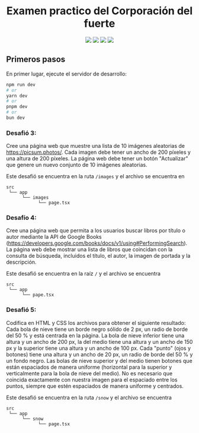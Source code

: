<div align="center">

# Examen practico del Corporación del fuerte

  <img src="https://img.shields.io/badge/-React-61DBFB?style=for-the-badge&labelColor=black&logo=react&logoColor=61DBFB"/>
  <img src="https://img.shields.io/badge/-NextJS-FFFFFF?style=for-the-badge&labelColor=black&logo=nextdotjs&logoColor=FFFFFF"/>
  <img src="https://img.shields.io/badge/-Typescript-007acc?style=for-the-badge&labelColor=black&logo=typescript&logoColor=007acc"/>
  <img src="https://img.shields.io/badge/-Tailwind-06B6D4?style=for-the-badge&labelColor=black&logo=tailwindcss&logoColor=06B6D4"/>

</div>


## Primeros pasos

En primer lugar, ejecute el servidor de desarrollo:

```bash
npm run dev
# or
yarn dev
# or
pnpm dev
# or
bun dev
```

### Desafió 3:
Cree una página web que muestre una lista de 10 imágenes aleatorias de https://picsum.photos/. Cada imagen debe tener un ancho de 200 píxeles y una altura de 200 píxeles. La página web debe tener un botón "Actualizar" que genere un nuevo conjunto de 10 imágenes aleatorias.

Este desafió se encuentra en la ruta `/images` y el archivo se encuentra en 
```
src
 └── app 
      └── images
            └── page.tsx
```
### Desafío 4:
Cree una página web que permita a los usuarios buscar libros por título o autor mediante la API de Google Books (https://developers.google.com/books/docs/v1/using#PerformingSearch). La página web debe mostrar una lista de libros que coincidan con la consulta de búsqueda, incluidos el título, el autor, la imagen de portada y la descripción.

Este desafió se encuentra en la raíz `/` y el archivo se encuentra 

```
src
 └── app 
      └── pape.tsx            
```

### Desafió 5:
Codifica en HTML y CSS los archivos para obtener el siguiente resultado: 
Cada bola de nieve tiene un borde negro sólido de 2 px, un radio de borde del 50 % y está centrada en la página. La bola de nieve inferior tiene una altura y un ancho de 200 px, la del medio tiene una altura y un ancho de 150 px y la superior tiene una altura y un ancho de 100 px. Cada "punto" (ojos y botones) tiene una altura y un ancho de 20 px, un radio de borde del 50 % y un fondo negro. Las bolas de nieve superior y del medio tienen botones que están espaciados de manera uniforme (horizontal para la superior y verticalmente para la bola de nieve del medio). No es necesario que coincida exactamente con nuestra imagen para el espaciado entre los puntos, siempre que estén espaciados de manera uniforme y centrados.

Este desafió se encuentra en la ruta `/snow` y el archivo se encuentra 

```
src
 └── app 
      └── snow
            └── page.tsx           
```